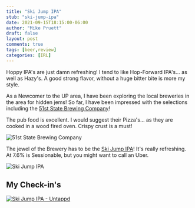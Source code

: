 ```yaml
---
title: "Ski Jump IPA"
stub: "ski-jump-ipa"
date: 2021-09-15T18:15:00-06:00
author: "Mike Pruett"
draft: false
layout: post
comments: true
tags: [beer,review]
categories: [IRL]
---
```


Hoppy IPA's are just damn refreshing! I tend to like Hop-Forward IPA's... as well as Hazy's. A good strong flavor, without a huge bitter bite is more my style.

As a Newcomer to the UP area, I have been exploring the local breweries in the area for hidden jems! So far, I have been impressed with the selections including the [51st State Brewing Company](https://www.51ststatebrewingco.com/)!

The pub food is excellent. I would suggest their Pizza's... as they are cooked in a wood fired oven. Crispy crust is a must!

![51st State Brewing Company](/uploads/51st.gif)

The jewel of the Brewery has to be the [Ski Jump IPA](https://untappd.com/b/51st-state-brewing-company-ski-jump-ipa/2492235)! It's really refreshing. At 7.6% is Sessionable, but you might want to call an Uber.

![Ski Jump IPA](/uploads/ski-jump-r.jpg)

## My Check-in's ##

[![Ski Jump IPA - Untappd](/uploads/skij-chkin.png)](https://untappd.com/user/mikepruett3/checkin/1077633030)